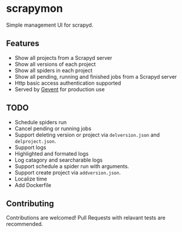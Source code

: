 # scrapymon

Simple management UI for scrapyd.

## Features

- Show all projects from a Scrapyd server
- Show all versions of each project
- Show all spiders in each project
- Show all pending, running and finished jobs from a Scrapyd server
- Http basic access authentication supported
- Served by [Gevent](https://github.com/gevent/gevent) for production use

## TODO

- Schedule spiders run
- Cancel pending or running jobs
- Support deleting version or project via ```delversion.json``` and ```delproject.json```.
- Support logs
- Highlighted and formated logs
- Log catagory and searcharable logs
- Support schedule a spider run with arguments.
- Support create project via ```addversion.json```.
- Localize time
- Add Dockerfile

## Contributing

Contributions are welcomed! Pull Requests with relavant tests are recommended.

